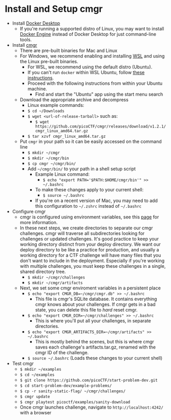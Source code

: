 # Install and Setup cmgr

- Install [Docker Desktop](https://docs.docker.com/engine/install/)
  - If you're running a supported distro of Linux, you may want to install
    [Docker Engine](https://docs.docker.com/engine/install/#supported-platforms)
    instead of Docker Desktop for just command-line tools.
- Install [cmgr](https://github.com/picoCTF/cmgr/releases/latest)
  - There are pre-built binaries for Mac and Linux
  - For Windows, we recommend enabling and installing
    [WSL](https://learn.microsoft.com/en-us/windows/wsl/setup/environment) and
    using the Linux pre-built binaries.
    - For WSL, we recommend using the default distro (Ubuntu).
    - If you can't run `docker` within WSL Ubuntu, follow [these
      instructions](https://docs.docker.com/desktop/settings/windows/#wsl-integration).
    - Proceed with the following instructions from within your Ubuntu machine.
      - Find and start the "Ubuntu" app using the start menu search
  - Download the appropriate archive and decompress
    - Linux example commands:
    - `$ cd ~/Downloads`
    - `$ wget <url-of-release-tarball>` such as:
      - `$ wget https://github.com/picoCTF/cmgr/releases/download/v1.2.1/cmgr_linux_amd64.tar.gz`
    - `$ tar xzvf cmgr_linux_amd64.tar.gz`
  - Put `cmgr` in your path so it can be easily accessed on the command line
    - `$ mkdir ~/cmgr`
    - `$ mkdir ~/cmgr/bin`
    - `$ cp cmgr ~/cmgr/bin/`
    - Add `~/cmgr/bin/` to your path in a shell setup script
      - Example Linux command:
        - `$ echo "export PATH='$PATH:$HOME/cmgr/bin'" >> ~/.bashrc`
      - To make these changes apply to your current shell:
        - `$ source ~/.bashrc`
      - If you're on a recent version of Mac, you may need to add this
        configuration to `~/.zshrc` instead of `~/.bashrc`
- Configure cmgr
  - cmgr is configured using environment variables, see this
    [page](https://github.com/picoCTF/cmgr?tab=readme-ov-file#configuration) for
    more information.
  - In these next steps, we create directories to separate our cmgr challenges.
    cmgr will traverse all subdirectories looking for challenges or updated
    challenges. It's good practice to keep your working directory distinct from
    your deploy directory. We want our deploy directory to be like a practice
    for production, and usually a working directory for a CTF challenge will
    have many files that you don't want to include in the deployment. Especially
    if you're working with multiple challenges, you must keep these challenges
    in a single, shared directory tree.
    - `$ mkdir ~/cmgr/challenges`
    - `$ mkdir ~/cmgr/artifacts`
  - Next, we set some cmgr enviroment variables in a persistent place
    - `$ echo "export CMGR_DB=~/cmgr/cmgr.db" >> ~/.bashrc`
      - This file is cmgr's SQLite database. It contains everything cmgr knows
        about your challenges. If cmgr gets in a bad state, you can delete this
        file to *hard* reset cmgr.
    - `$ echo "export CMGR_DIR=~/cmgr/challenges" >> ~/.bashrc`
      - This is where you'll put all your challenges, in separate directories.
    - `$ echo "export CMGR_ARTIFACTS_DIR=~/cmgr/artifacts" >> ~/.bashrc`
      - This is mostly behind the scenes, but this is where cmgr saves each
        challenge's artifacts.tar.gz, renamed with the cmgr ID of the challenge.
    - `$ source ~/.bashrc` (Loads these changes to your current shell)
- Test cmgr
  - `$ mkdir ~/examples`
  - `$ cd ~/examples`
  - `$ git clone https://github.com/picoCTF/start-problem-dev.git`
  - `$ cd start-problem-dev/example-problems/`
  - `$ cp -r sanity-static-flag/ ~/cmgr/challenges/`
  - `$ cmgr update`
  - `$ cmgr playtest picoctf/examples/sanity-download`
  - Once cmgr launches challenge, navigate to `http://localhost:4242/` with a
    browser
